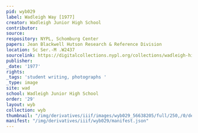 ```yaml
---
pid: wyb029
label: Wadleigh Way [1977]
creator: Wadleigh Junior High School
contributor:
source:
respository: NYPL, Schomburg Center
papers: Jean Blackwell Hutson Research & Reference Division
location: Sc Ser.-M .W2437
sourcelink: https://digitalcollections.nypl.org/collections/wadleigh-high-school-yearbooks#/?tab=navigation
publisher:
_date: '1977'
rights:
_tags: 'student writing, photographs '
_type: image
site: wad
school: Wadleigh Junior High School
order: '29'
layout: wyb
collection: wyb
thumbnail: "/img/derivatives/iiif/images/wyb029_56638205/full/250,/0/default.jpg"
manifest: "/img/derivatives/iiif/wyb029/manifest.json"
---
```

